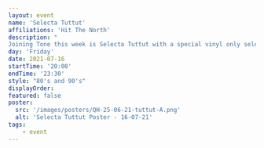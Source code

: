 ```yaml
---
layout: event
name: 'Selecta Tuttut'
affiliations: 'Hit The North'
description: "
Joining Tone this week is Selecta Tuttut with a special vinyl only selection of 80's and 90's music"
day: 'Friday'
date: 2021-07-16
startTime: '20:00'
endTime: '23:30'
style: "80's and 90's"
displayOrder: 
featured: false
poster:
  src: '/images/posters/QH-25-06-21-tuttut-A.png'
  alt: 'Selecta Tuttut Poster - 16-07-21'
tags:
    - event
---
```

